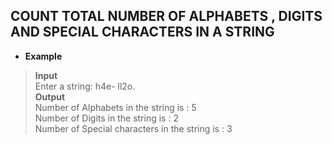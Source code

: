 ## COUNT TOTAL NUMBER OF ALPHABETS , DIGITS AND SPECIAL CHARACTERS IN A STRING    

* **Example**  

> **Input**    
> Enter a string: h4e- ll2o.      
> **Output**  
> Number of Alphabets in the string is : 5   
> Number of Digits in the string is : 2   
> Number of Special characters in the string is : 3    
